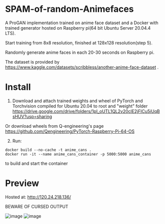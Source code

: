 # SPAM-of-random-Animefaces
A ProGAN implementation trained on anime face dataset and a Docker with trained generator hosted on Raspberry pi(64 bit Ubuntu Server 20.04.4 LTS).

Start training from 8x8 resolution, finished at 128x128 resolution(step 5).

Randomly generate anime faces in each 20-30 seconds on Raspberry pi.

The dataset is provided by https://www.kaggle.com/datasets/scribbless/another-anime-face-dataset . 


# Install
1. Download and attach trained weights and wheel of PyTorch and Torchvision compiled for Ubuntu 20.04 to root and "weight" folder
https://drive.google.com/drive/folders/1pI_oUTL1QL2v20clE2jFICu5iUqBsHUV?usp=sharing

Or download wheels from Q-engineering's page
https://github.com/Qengineering/PyTorch-Raspberry-Pi-64-OS

2. Run:
```
docker build --no-cache -t anime_cans .
docker run -it --name anime_cans_container -p 5000:5000 anime_cans
```
to build and start the container

# Preview
Hosted at: http://120.24.218.136/

BEWARE OF CURSED OUTPUT


![image](https://github.com/Deepdive543443/SPAM-of-random-Animefaces/assets/83911295/3a4e0e3e-d0db-4af6-b995-f3138bb35ee3)
![image](https://github.com/Deepdive543443/SPAM-of-random-Animefaces/assets/83911295/0c9a8ef0-6c7e-40c5-8163-e8dfc4d3f378)


